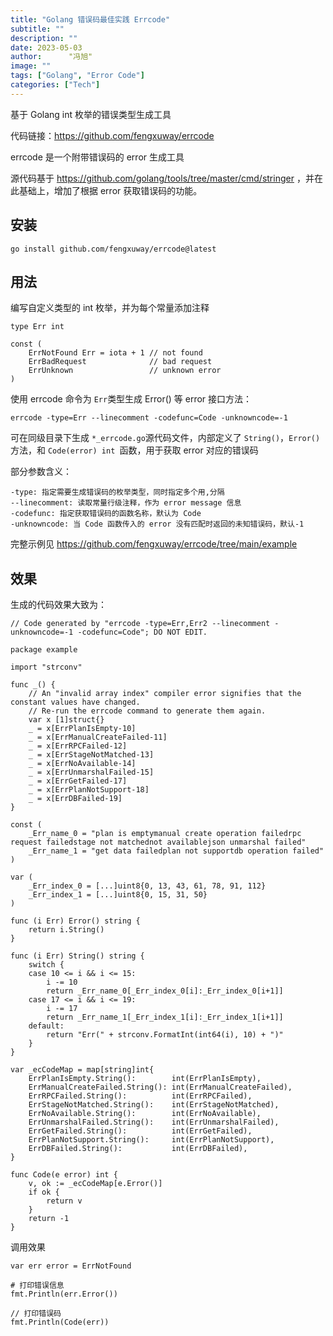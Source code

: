 ```yaml
---
title: "Golang 错误码最佳实践 Errcode"
subtitle: ""
description: ""
date: 2023-05-03
author:      "冯旭"
image: ""
tags: ["Golang", "Error Code"]
categories: ["Tech"]
---
```


基于 Golang int 枚举的错误类型生成工具

<!--more-->

代码链接：https://github.com/fengxuway/errcode

errcode 是一个附带错误码的 error 生成工具

源代码基于 https://github.com/golang/tools/tree/master/cmd/stringer ，并在此基础上，增加了根据 error 获取错误码的功能。

## 安装

```
go install github.com/fengxuway/errcode@latest
```

## 用法

编写自定义类型的 int 枚举，并为每个常量添加注释

```
type Err int

const (
	ErrNotFound Err = iota + 1 // not found
	ErrBadRequest              // bad request
	ErrUnknown                 // unknown error
)
```

使用 errcode 命令为 `Err`类型生成 Error() 等 error 接口方法：

```
errcode -type=Err --linecomment -codefunc=Code -unknowncode=-1
```

可在同级目录下生成 `*_errcode.go`源代码文件，内部定义了 `String()`，`Error()` 方法，和 `Code(error) int `函数，用于获取 error 对应的错误码

部分参数含义：

```
-type: 指定需要生成错误码的枚举类型，同时指定多个用,分隔
--linecomment: 读取常量行级注释，作为 error message 信息
-codefunc: 指定获取错误码的函数名称，默认为 Code
-unknowncode: 当 Code 函数传入的 error 没有匹配时返回的未知错误码，默认-1
```

完整示例见 https://github.com/fengxuway/errcode/tree/main/example

## 效果

生成的代码效果大致为：

```
// Code generated by "errcode -type=Err,Err2 --linecomment -unknowncode=-1 -codefunc=Code"; DO NOT EDIT.

package example

import "strconv"

func _() {
	// An "invalid array index" compiler error signifies that the constant values have changed.
	// Re-run the errcode command to generate them again.
	var x [1]struct{}
	_ = x[ErrPlanIsEmpty-10]
	_ = x[ErrManualCreateFailed-11]
	_ = x[ErrRPCFailed-12]
	_ = x[ErrStageNotMatched-13]
	_ = x[ErrNoAvailable-14]
	_ = x[ErrUnmarshalFailed-15]
	_ = x[ErrGetFailed-17]
	_ = x[ErrPlanNotSupport-18]
	_ = x[ErrDBFailed-19]
}

const (
	_Err_name_0 = "plan is emptymanual create operation failedrpc request failedstage not matchednot availablejson unmarshal failed"
	_Err_name_1 = "get data failedplan not supportdb operation failed"
)

var (
	_Err_index_0 = [...]uint8{0, 13, 43, 61, 78, 91, 112}
	_Err_index_1 = [...]uint8{0, 15, 31, 50}
)

func (i Err) Error() string {
	return i.String()
}

func (i Err) String() string {
	switch {
	case 10 <= i && i <= 15:
		i -= 10
		return _Err_name_0[_Err_index_0[i]:_Err_index_0[i+1]]
	case 17 <= i && i <= 19:
		i -= 17
		return _Err_name_1[_Err_index_1[i]:_Err_index_1[i+1]]
	default:
		return "Err(" + strconv.FormatInt(int64(i), 10) + ")"
	}
}

var _ecCodeMap = map[string]int{
	ErrPlanIsEmpty.String():        int(ErrPlanIsEmpty),
	ErrManualCreateFailed.String(): int(ErrManualCreateFailed),
	ErrRPCFailed.String():          int(ErrRPCFailed),
	ErrStageNotMatched.String():    int(ErrStageNotMatched),
	ErrNoAvailable.String():        int(ErrNoAvailable),
	ErrUnmarshalFailed.String():    int(ErrUnmarshalFailed),
	ErrGetFailed.String():          int(ErrGetFailed),
	ErrPlanNotSupport.String():     int(ErrPlanNotSupport),
	ErrDBFailed.String():           int(ErrDBFailed),
}

func Code(e error) int {
	v, ok := _ecCodeMap[e.Error()]
	if ok {
		return v
	}
	return -1
}
```

调用效果

```
var err error = ErrNotFound

# 打印错误信息
fmt.Println(err.Error())

// 打印错误码
fmt.Println(Code(err))
```
